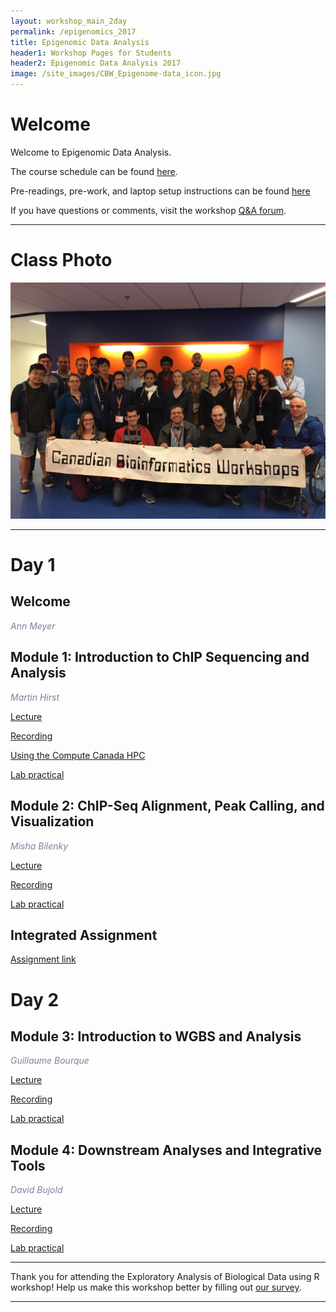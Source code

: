 ```yaml
---
layout: workshop_main_2day
permalink: /epigenomics_2017
title: Epigenomic Data Analysis
header1: Workshop Pages for Students
header2: Epigenomic Data Analysis 2017
image: /site_images/CBW_Epigenome-data_icon.jpg
---
```


# Welcome <a id="welcome"></a>

Welcome to Epigenomic Data Analysis.  

The course schedule can be found [here](https://bioinformaticsdotca.github.io/Epigenomics_2017_schedule).

Pre-readings, pre-work, and laptop setup instructions can be found [here](https://bioinformaticsdotca.github.io/Epigenomics_2017_prework)

If you have questions or comments, visit the workshop [Q&A forum](https://noteapp.com/Epi2017).

***

# Class Photo
 
<img src="https://github.com/bioinformaticsdotca/Epigenomics_2017/blob/master/IMG_0131.JPG?raw=true" alt="Class Photo" width="750" />

***  

# Day 1 <a id="day1"></a>

##  Welcome <a id="welcome"></a>

  *<font color="#827e9c">Ann Meyer</font>* 

##  Module 1: Introduction to ChIP Sequencing and Analysis <a id="module_1"></a>

  *<font color="#827e9c">Martin Hirst</font>*
  
  [Lecture](https://drive.google.com/a/bioinformatics.ca/file/d/18M7qPBwiLg2QKuUeBkEDKabx2kGBdBjV/view?usp=sharing)  
  
  [Recording](https://youtu.be/XmIE557rQu0)  
  
  [Using the Compute Canada HPC](https://bioinformaticsdotca.github.io/epigenomics_2017_hpc_2017)  

  [Lab practical](http://bioinformaticsdotca.github.io/epigenomics_2017_module1_lab)  
  
  
##  Module 2: ChIP-Seq Alignment, Peak Calling, and Visualization <a id="module_2"></a>

  *<font color="#827e9c">Misha Bilenky</font>*
  
  [Lecture](https://drive.google.com/a/bioinformatics.ca/file/d/11DoV3dPvCK3WBWtjoqm5IYboLzj5llxS/view?usp=sharing)  
  
  [Recording](https://youtu.be/qHFxmpToQXc)  
  
  [Lab practical](http://bioinformaticsdotca.github.io/epigenomics_2017_module2_lab)  

## Integrated Assignment

[Assignment link](http://bioinformaticsdotca.github.io/epigenomics_2017_integrated_assignment)  

# Day 2 <a id="day2"></a>

##  Module 3: Introduction to WGBS and Analysis <a id="module_3"></a>

  *<font color="#827e9c">Guillaume Bourque</font>*
  
  [Lecture](https://drive.google.com/a/bioinformatics.ca/file/d/10FuyjJFDlhsPp5r5ORFF0ip9iut38WUO/view?usp=sharing)  
  
  [Recording](https://youtu.be/Sce1HJoa7kU)  
  
  [Lab practical](http://bioinformaticsdotca.github.io/epigenomics_2017_module3_lab)


##  Module 4: Downstream Analyses and Integrative Tools <a id="module_4"></a>

  *<font color="#827e9c">David Bujold</font>*
  
  [Lecture](https://drive.google.com/a/bioinformatics.ca/file/d/1u8PkQFh0bbsSpUyGHf-hgDc3b0mrpeST/view?usp=sharing)  
  
  [Recording](https://youtu.be/TuG7JASi-HY)  
  
  [Lab practical](http://bioinformaticsdotca.github.io/epigenomics_2017_module4_lab)

***

Thank you for attending the Exploratory Analysis of Biological Data using R workshop! Help us make this workshop better by filling out [our survey](https://goo.gl/forms/eOV7ciO8lUe2GHf72).

***
